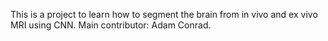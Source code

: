 This is a project to learn how to segment the brain from in vivo and ex vivo MRI using CNN.
Main contributor: Adam Conrad.
